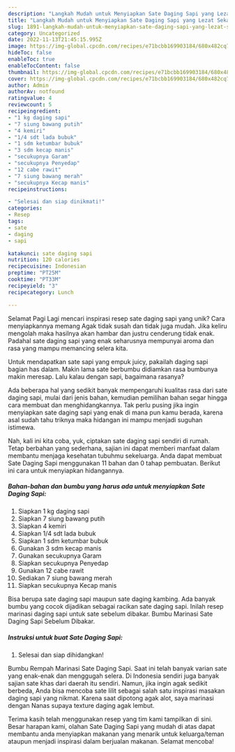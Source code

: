 ```yaml
---
description: "Langkah Mudah untuk Menyiapkan Sate Daging Sapi yang Lezat Sekali, Lezat"
title: "Langkah Mudah untuk Menyiapkan Sate Daging Sapi yang Lezat Sekali, Lezat"
slug: 1891-langkah-mudah-untuk-menyiapkan-sate-daging-sapi-yang-lezat-sekali-lezat
category: Uncategorized
date: 2022-11-13T21:45:15.995Z
image: https://img-global.cpcdn.com/recipes/e71bcbb169903184/680x482cq70/sate-daging-sapi-foto-resep-utama.jpg
hideToc: false
enableToc: true
enableTocContent: false
thumbnail: https://img-global.cpcdn.com/recipes/e71bcbb169903184/680x482cq70/sate-daging-sapi-foto-resep-utama.jpg
cover: https://img-global.cpcdn.com/recipes/e71bcbb169903184/680x482cq70/sate-daging-sapi-foto-resep-utama.jpg
author: Admin
authorAv: notfound
ratingvalue: 4
reviewcount: 5
recipeingredient:
- "1 kg daging sapi"
- "7 siung bawang putih"
- "4 kemiri"
- "1/4 sdt lada bubuk"
- "1 sdm ketumbar bubuk"
- "3 sdm kecap manis"
- "secukupnya Garam"
- "secukupnya Penyedap"
- "12 cabe rawit"
- "7 siung bawang merah"
- "secukupnya Kecap manis"
recipeinstructions:

- "Selesai dan siap dinikmati!"
categories:
- Resep
tags:
- sate
- daging
- sapi

katakunci: sate daging sapi 
nutrition: 120 calories
recipecuisine: Indonesian
preptime: "PT25M"
cooktime: "PT33M"
recipeyield: "3"
recipecategory: Lunch

---
```



Selamat Pagi Lagi mencari inspirasi resep sate daging sapi yang unik? Cara menyiapkannya memang Agak tidak susah dan tidak juga mudah. Jika keliru mengolah maka hasilnya akan hambar dan justru cenderung tidak enak. Padahal sate daging sapi yang enak seharusnya mempunyai aroma dan rasa yang mampu memancing selera kita.


Untuk mendapatkan sate sapi yang empuk juicy, pakailah daging sapi bagian has dalam. Makin lama sate berbumbu didiamkan rasa bumbunya makin meresap. Lalu kalau dengan sapi, bagaimana rasanya?

Ada beberapa hal yang sedikit banyak mempengaruhi kualitas rasa dari sate daging sapi, mulai dari jenis bahan, kemudian pemilihan bahan segar hingga cara membuat dan menghidangkannya. Tak perlu pusing jika ingin menyiapkan sate daging sapi yang enak di mana pun kamu berada, karena asal sudah tahu triknya maka hidangan ini mampu menjadi suguhan istimewa.


Nah, kali ini kita coba, yuk, ciptakan sate daging sapi sendiri di rumah. Tetap berbahan yang sederhana, sajian ini dapat memberi manfaat dalam membantu menjaga kesehatan tubuhmu sekeluarga. Anda dapat membuat Sate Daging Sapi menggunakan 11 bahan dan 0 tahap pembuatan. Berikut ini cara untuk menyiapkan hidangannya.

<!--inarticleads1-->

##### Bahan-bahan dan bumbu yang harus ada untuk menyiapkan Sate Daging Sapi:

1. Siapkan 1 kg daging sapi
1. Siapkan 7 siung bawang putih
1. Siapkan 4 kemiri
1. Siapkan 1/4 sdt lada bubuk
1. Siapkan 1 sdm ketumbar bubuk
1. Gunakan 3 sdm kecap manis
1. Gunakan secukupnya Garam
1. Siapkan secukupnya Penyedap
1. Gunakan 12 cabe rawit
1. Sediakan 7 siung bawang merah
1. Siapkan secukupnya Kecap manis


Bisa berupa sate daging sapi maupun sate daging kambing. Ada banyak bumbu yang cocok dijadikan sebagai racikan sate daging sapi. Inilah resep marinasi daging sapi untuk sate sebelum dibakar. Bumbu Marinasi Sate Daging Sapi Sebelum Dibakar. 

<!--inarticleads2-->

##### Instruksi untuk buat Sate Daging Sapi:


1. Selesai dan siap dihidangkan!

Bumbu Rempah Marinasi Sate Daging Sapi. Saat ini telah banyak varian sate yang enak-enak dan menggugah selera. Di Indonesia sendiri juga banyak sajian sate khas dari daerah itu sendiri. Namun, jika ingin agak sedikit berbeda, Anda bisa mencoba sate lilit sebagai salah satu inspirasi masakan daging sapi yang nikmat. Karena saat dipotong agak alot, saya marinasi dengan Nanas supaya texture daging agak lembut. 

Terima kasih telah menggunakan resep yang tim kami tampilkan di sini. Besar harapan kami, olahan Sate Daging Sapi yang mudah di atas dapat membantu anda menyiapkan makanan yang menarik untuk keluarga/teman ataupun menjadi inspirasi dalam berjualan makanan. Selamat mencoba!
